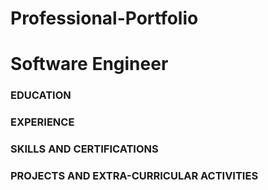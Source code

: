 # Professional-Portfolio
# Software Engineer

### EDUCATION

### EXPERIENCE

### SKILLS AND CERTIFICATIONS

### PROJECTS AND EXTRA-CURRICULAR ACTIVITIES
